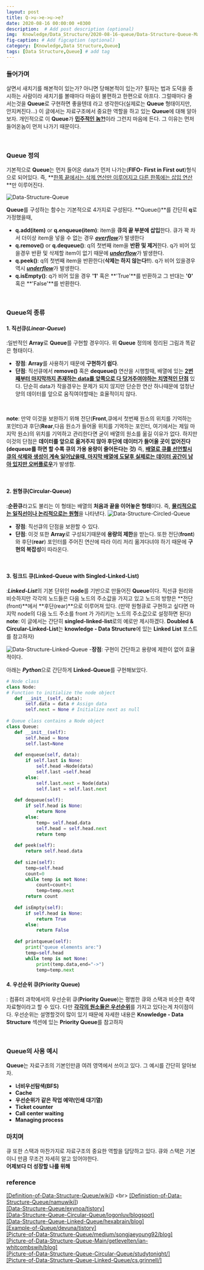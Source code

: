 ```yaml
---
layout: post
title: Q->u->e->u->e?
date: 2020-08-16 00:00:00 +0300
description:  # Add post description (optional)
img:  Knowledge/Data_Structure/2020-08-16-queue/Data-Structure-Queue-Main.jpg
fig-caption: # Add figcaption (optional)
category: [Knowledge,Data Structure,Queue]
tags: [Data Structure,Queue] # add tag
---
```


### 들어가며
살면서 새치기를 해본적이 있는가? 아니면 당해본적이 있는가? 필자는 법과 도덕을 중시하는 사람이라 새치기를 볼때마다 마음이 불편하고 한편으로 아프다. 그럴때마다 줄 서는것을 **Queue**로 구현하면 좋을텐데 라고 생각한다(실제로는 **Queue** 형태이지만, 안지켜진다...) 이 글에서는 자료구조에서 중요한 역할을 하고 있는 **Queue**에 대해 알아보자. 개인적으로 이 **Queue**가 <ins>**민주적인 놈?!**</ins>이라 그런지 마음에 든다. 그 이유는 먼저 들어온놈이 먼저 나가기 때문이다. 

<br>

### Queue 정의
기본적으로 **Queue**는 먼저 들어온 data가 먼저 나가는(**FIFO- First in First out**)형식으로 되어있다. 즉, **<ins>한쪽 끝에서는 삭제 연산만 이루어지고 다른 한쪽에는 삽입 연산</ins>**만 이루어진다.

![Data-Structure-Queue]({{site.baseurl}}/assets/img/Knowledge/Data_Structure/2020-08-16-queue/Data-Structure-Queue.png#center)

**Queue**를 구성하는 함수는 기본적으로 4가지로 구성된다. **Queue()**를 간단히 **q**로 가정했을때,
- **q.add(item)** or **q.enqueue(item)**: item을 **큐의 끝 부분에 삽입**한다. 큐가 꽉 차서 더이상 item을 넣을 수 없는 경우 <ins>***overflow***</ins>가 발생한다
- **q.remove()** or **q.dequeue()**: q의 첫번째 item을 **반환 및 제거**한다. q가 비어 있을경우 반환 및 삭제할 item이 없기 때문에 <ins>***underflow***</ins>가 발생한다.
- **q.peek()**: q의 첫번째 item을 반환한다(**삭제는 하지 않는다!!**). q가 비어 있을경우 역시 <ins>***underflow***</ins>가 발생한다.
- **q.isEmpty()**: q가 비어 있을 경우 **'1'** 혹은 **'True'**를 반환하고 그 반대는 **'0'** 혹은 **'False'**를 반환한다. 

<br>

### Queue의 종류

#### 1. **직선큐**(***Linear-Queue***)
:일반적인 **Array**로 **Queue**를 구현할 경우이다. 위 **Queue** 정의에 정리된 그림과 똑같은 형태이다.
- **장점**: **Array**를 사용하기 때문에 **구현하기 쉽다**.
- **단점**: 직선큐에서 **remove()** 혹은 **dequeue()** 연산을 시행할때, 배열에 있는 <ins>**2번째부터 마지막까지 존재하는 data를 앞쪽으로 다 당겨주여야하는 치명적인 단점**</ins> 있다. 단순히 data가 작을경우는 문제가 되지 않지만 단순한 연산 하나때문에 엄청난 양의 데이터를 앞으로 움직여야할때는 효율적이지 않다.
<br>

**note**: 만약 이것을 보완하기 위해 전단(**Front**,큐에서 첫번째 원소의 위치를 기억하는 포인터)과 후단(**Rear**,다음 원소가 들어올 위치를 기억하는 포인터, 여기에서는 제일 마지막 원소)의 위치를 기억하고 관리한다면 굳이 배열의 원소를 옮길 이유가 없다. 하지만 이것의 단점은 **데이터를 앞으로 옮겨주지 않아 후단에 데이터가 들어올 곳이 없어진다(dequeue를 하면 할 수록 큐의 가용 용량이 줄어든다는 것)** 즉, <ins>**배열로 큐를 선언할시 큐의 삭제와 생성이 계속 일어났을때, 마지막 배열에 도달후 실제로는 데이터 공간이 남아 있지만 오버플로우**</ins>가 발생함.

<br>

#### 2. 원형큐(Circular-Queue)
:**순환큐**라고도 불리는 이 형태는 배열의 **처음과 끝을 이어놓은 형태**이다. 즉, <ins>**물리적으로는 일직선이나 논리적으로는 원형**</ins>을 나타낸다.
![Data-Structure-Circled-Queue]({{site.baseurl}}/assets/img/Knowledge/Data_Structure/2020-08-16-queue/Data-Structure-Circular-Queue.png#center)
- **장점**: 직선큐의 단점을 보완할 수 있다. 
- **단점**: 이것 또한 **Array**로 구성되기때문에 **용량의 제한**을 받는다. 또한 전단(**front**)와 후단(**rear**) 포인터를 주어진 연산에 따라 이리 저리 옮겨다녀야 하기 때문에 **구현의 복잡성**이 따라온다.

<br>

#### 3. 링크드 큐(Linked-Queue with Singled-Linked-List)
:***Linked-List***의 기본 단위인 **node**를 기반으로 만들어진 **Queue**이다. 직선큐 원리와 비슷하지만 각각의 노드들은 다음 노드의 주소값을 가지고 있고 노드의 방향은 **전단(front)**에서 **후단(rear)**으로 이루어져 있다. (만약 원형큐로 구현하고 싶다면 마지막 node의 다음 노드 주소를 front 가 가리키는 노드의 주소값으로 설정하면 된다)
<br> **note**: 이 글에서는 간단히 **singled-linked-list**로의 예로만 제시하겠다. **Doubled & Circular-Linked-List**는 **knowledge - Data Structure**에 있는 **Linked List** 포스트를 참고하자)

![Data-Structure-Linked-Queue]({{site.baseurl}}/assets/img/Knowledge/Data_Structure/2020-08-16-queue/Data-Structure-Linked-Queue.gif#center)
-**장점**: 구현이 간단하고 용량에 제한이 없어 효율적이다.

아래는 ***Python***으로 간단하게 **Linked-Queue**를 구현해보았다.

```python
# Node class 
class Node:
# Function to initialize the node object
   def __init__(self, data):
       self.data = data # Assign data
       self.next = None # Initialize next as null
 
# Queue class contains a Node object
class Queue:
   def __init__(self):
       self.head = None
       self.last=None
     
   def enqueue(self, data):
       if self.last is None:
           self.head =Node(data)
           self.last =self.head
       else:
           self.last.next = Node(data)
           self.last = self.last.next
             
   def dequeue(self):
       if self.head is None:
           return None
       else:
           temp= self.head.data
           self.head = self.head.next
           return temp
 
   def peek(self):
       return self.head.data
 
   def size(self):
       temp=self.head
       count=0
       while temp is not None:
           count=count+1
           temp=temp.next
       return count
           
   def isEmpty(self):
       if self.head is None:
           return True
       else:
           return False
 
   def printqueue(self):
       print("queue elements are:")
       temp=self.head
       while temp is not None:
           print(temp.data,end="->")
           temp=temp.next
```

#### 4. 우선순위 큐(Priority Queue)
: 컴퓨터 과학에서의 우선순위 큐(**Priority Queue**)는 평범한 큐와 스택과 비슷한 축약 자료형이라고 할 수 있다. 다만 <ins>**각각의 원소들은 우선순위**</ins>를 가지고 있다는게 차이점이다. 우선순위는 설명할것이 많이 있기 때문에 자세한 내용은 **Knowledge - Data Structure** 섹션에 있는 **Priority Queue**를 참고하자 

<br>

### Queue의 사용 예시
**Queue**는 자료구조의 기본인만큼 여려 영역에서 쓰이고 있다. 그 예시를 간단히 알아보자.

- **너비우선탐색(BFS)**
- **Cache**
- **우선순위가 같은 작업 예약(인쇄 대기열)**
- **Ticket counter**
- **Call center waiting**
- **Managing process**


### 마치며
큐 또한 스택과 마찬가지로 자료구조의 중요한 역할을 담당하고 있다. 큐와 스택은 기본이니 만큼 무조건 자세히 알고 있어야한다.
<br>**어제보다 더 성장할 나를 위해**

### reference
[\[Definition-of-Data-Structure-Queue/wiki\]](https://en.wikipedia.org/wiki/Queue_(abstract_data_type))) <br>
[\[Definistion-of-Data-Structure-Queue/namuwiki\]](https://namu.wiki/w/%ED%81%90
(%EC%9E%90%EB%A3%8C%EA%B5%AC%EC%A1%B0))) <br>
[\[Data-Structure-Queue/exynoa/tistory\]](https://exynoa.tistory.com/213?category=431859) <br>
[\[Data-Structure-Queue-Circular-Queue/logonluv/blogspot\]](http://logonluv.blogspot.com/2015/02/datastructure-queue.html) <br>
[\[Data-Structure-Queue-Linked-Queue/hexabrain/blog\]](https://blog.hexabrain.net/213) <br>
[\[Example-of-Queue/devuna/tistory\]](https://devuna.tistory.com/22) <br>
[\[Picture-of-Data-Structure-Queue/medium/songjaeyoung92/blog\]](https://medium.com/@songjaeyoung92/%EC%9E%90%EB%A3%8C%EA%B5%AC%EC%A1%B0-javascript-queue-%EB%9E%80-dbd8b2fffeac) <br>
[\[Picture-of-Data-Structure-Queue-Main/getlevelten/ian-whitcombswih/blog\]](https://getlevelten.com/blog/ian-whitcomb/whats-wrong-project-application-queue) <br>
[\[Picture-of-Data-Structure-Queue-Circular-Queue/studytonight/\]](https://www.studytonight.com/data-structures/circular-queue) <br>
[\[Picture-of-Data-Structure-Queue-Linked-Queue/cs.grinnell/\]](https://www.cs.grinnell.edu/~walker/courses/195.fa01/lab.queues.html) <br>




